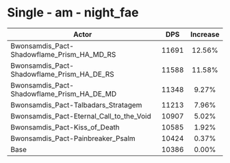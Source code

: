 # Single - am - night_fae
| Actor | DPS | Increase |
|---|:---:|:---:|
|Bwonsamdis_Pact-Shadowflame_Prism_HA_MD_RS|11691|12.56%|
|Bwonsamdis_Pact-Shadowflame_Prism_HA_DE_RS|11588|11.58%|
|Bwonsamdis_Pact-Shadowflame_Prism_HA_DE_MD|11348|9.27%|
|Bwonsamdis_Pact-Talbadars_Stratagem|11213|7.96%|
|Bwonsamdis_Pact-Eternal_Call_to_the_Void|10907|5.02%|
|Bwonsamdis_Pact-Kiss_of_Death|10585|1.92%|
|Bwonsamdis_Pact-Painbreaker_Psalm|10424|0.37%|
|Base|10386|0.00%|
